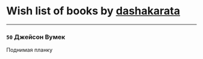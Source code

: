 # Wish list of books by [dashakarata](http://vk.com/id4468151)
---

### `50` Джейсон Вумек
Поднимая планку

